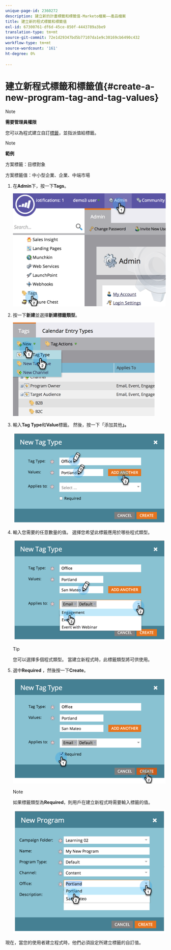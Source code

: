 ```yaml
---
unique-page-id: 2360272
description: 建立新的計畫標籤和標籤值-Marketo檔案——產品檔案
title: 建立新的程式標籤和標籤值
exl-id: 67300761-df6d-45ce-850f-4443789a3be9
translation-type: tm+mt
source-git-commit: 72e1d29347bd5b77107da1e9c30169cb6490c432
workflow-type: tm+mt
source-wordcount: '161'
ht-degree: 0%

---
```


# 建立新程式標籤和標籤值{#create-a-new-program-tag-and-tag-values}

>[!NOTE]
>
>**需要管理員權限**

您可以為程式建立自訂[標籤](/help/marketo/product-docs/core-marketo-concepts/programs/working-with-programs/understanding-tags.md)，並指派值給標籤。

>[!NOTE]
>
>**範例**
>
>方案標籤：目標對象
>
>方案標籤值：中小型企業、企業、中端市場

1. 在&#x200B;**Admin**&#x200B;下，按一下&#x200B;**Tags**。

   ![](assets/image2014-9-24-12-3a10-3a32.png)

1. 按一下&#x200B;**新建**&#x200B;並選擇&#x200B;**新建標籤類型**。

   ![](assets/image2014-9-24-12-3a12-3a43.png)

1. 輸入&#x200B;**Tag Type**&#x200B;和&#x200B;**Value**&#x200B;標籤。 然後，按一下「添加其他&#x200B;**」。**

   ![](assets/image2014-9-24-12-3a16-3a55.png)

1. 輸入您需要的任意數量的值。 選擇您希望此標籤應用於哪些程式類型。

   ![](assets/image2014-9-24-12-3a17-3a29.png)

   >[!TIP]
   >
   >您可以選擇多個程式類型。 當建立新程式時，此標籤類型將可供使用。

1. 選中&#x200B;**Required** ，然後按一下&#x200B;**Create**。

   ![](assets/image2014-9-24-12-3a18-3a33.png)

   >[!NOTE]
   >
   >如果標籤類型為&#x200B;**Required**，則用戶在建立新程式時需要輸入標籤的值。

   ![](assets/image2014-9-24-12-3a19-3a17.png)

現在，當您的使用者建立程式時，他們必須設定所建立標籤的自訂值。
